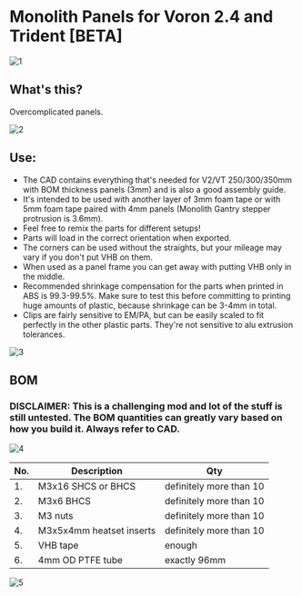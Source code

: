 # Monolith Panels for Voron 2.4 and Trident [BETA]

![1](Images/distant_view.png)
 
## What's this?
Overcomplicated panels.

![2](Images/upside_down.png)

## Use: 
- The CAD contains everything that's needed for V2/VT 250/300/350mm with BOM thickness panels (3mm) and is also a good assembly guide.
- It's intended to be used with another layer of 3mm foam tape or with 5mm foam tape paired with 4mm panels (Monolith Gantry stepper protrusion is 3.6mm).
- Feel free to remix the parts for different setups!
- Parts will load in the correct orientation when exported.
- The corners can be used without the straights, but your mileage may vary if you don't put VHB on them.
- When used as a panel frame you can get away with putting VHB only in the middle.
- Recommended shrinkage compensation for the parts when printed in ABS is 99.3-99.5%. Make sure to test this before committing to printing huge amounts of plastic, because shrinkage can be 3-4mm in total.
- Clips are fairly sensitive to EM/PA, but can be easily scaled to fit perfectly in the other plastic parts. They're not sensitive to alu extrusion tolerances.

![3](Images/inside.png)

## BOM
### DISCLAIMER: This is a challenging mod and lot of the stuff is still untested. The BOM quantities can greatly vary based on how you build it. Always refer to CAD.

![4](Images/spread_out.png)

|No.|Description|Qty|
|---|---|---|
|1.|M3x16 SHCS or BHCS|definitely more than 10|
|2.|M3x6 BHCS|definitely more than 10|
|3.|M3 nuts|definitely more than 10|
|4.|M3x5x4mm heatset inserts|definitely more than 10|
|5.|VHB tape|enough|
|6.|4mm OD PTFE tube|exactly 96mm|

![5](Images/corner_closeup.png)